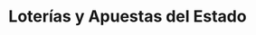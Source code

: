 ---
title: "Loterías y Apuestas del Estado"
url: /majadahonda/loterias-y-apuestas-del-estado-calle-joaquin-rodrigo/
shop: lotería
---